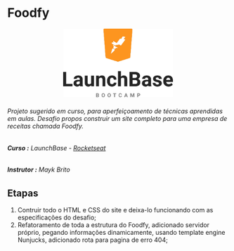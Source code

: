 # Foodfy

<div align="center">
<img src="https://github.com/douglas-vitor/LaunchBase_bootcamp/blob/master/logo-lauchbase.png" width="250px" height="auto">
</div>

###### Projeto sugerido em curso, para aperfeiçoamento de técnicas aprendidas em aulas. Desafio propos construir um site completo para uma empresa de receitas chamada Foodfy.

###### **Curso :** LaunchBase - [Rocketseat](https://rocketseat.com.br)
###### **Instrutor :** Mayk Brito

## **Etapas**

1. Contruir todo o HTML e CSS do site e deixa-lo funcionando com as especificações do desafio; 
2. Refatoramento de toda a estrutura do Foodfy, adicionado servidor próprio, pegando informações dinamicamente, usando template engine Nunjucks, adicionado rota para pagina de erro 404;
